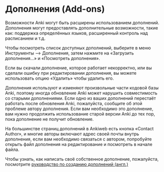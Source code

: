 # Дополнения (Add-ons)

Возможности Anki могут быть расширены использованием дополнений.
Дополнения могут предоставлять дополнительные возможности, такие как:
поддержка определённых языков, расширенный контроль над расписанием и т.д.

Чтобы посмотреть список доступных дополнений, выберите в меню Инструменты –> Дополнения,
затем нажмите на «Загрузить дополнения…» и «Посмотреть дополнения».

Если вы скачали дополнение, которое работает некорректно, или вы сделали ошибку 
при редактировании дополнения, вы можете использовать опцию «Удалить» чтобы удалить его.

Дополнения используют и изменяют произвольные части кодовой базы Anki, 
поэтому иногда обновление Anki может нарушить совместимость со старыми дополнениями.
Если одно из ваших дополнений перестаёт работать после обновления Anki, пожалуйста,
сообщите об этой проблеме автору дополнения. Если вам необходимо это дополнение, 
вам нужно продолжить использование старой версии Anki до тех пор, пока дополнение не получит обновление. 

На большинстве страниц дополнений в Ankiweb есть кнопка «Contact Author», 
и многие авторы включают адрес своей почты внутрь дополнения, если вам необходимо связаться с автором, 
попробуйте открыть файл дополнения на редактирование и посмотреть в начале файла.

Чтобы узнать, как написать своё собственное дополнение, пожалуйста, посмотрите 
[руководство по созданию дополнений (англ.)](https://addon-docs.ankiweb.net/)
